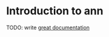 # Introduction to ann

TODO: write [great documentation](http://jacobian.org/writing/what-to-write/)
